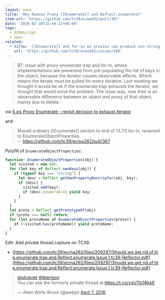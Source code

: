 ```yaml
---
layout: news
title: 'Why Remove Proxy [[Enumerate]] and Reflect.enumerate?'
item-url: 'https://github.com/tc39/ecma262/pull/367'
date: '2016-02-10T15:44:11+00:00'
tags:
  - ECMAScript
  - spec
related:
  - title: '[[Enumerate]] and for-in on proxies can produce non-string keys · Issue #160 · tc39/ecma262'
    url: 'https://github.com/tc39/ecma262/issues/160'
---
```


> BT: issue with proxy enumerate trap and for-in, where iimplementations are prevented from pre-populating the list of keys in the object, because the iterator causes observable affects. Which means the iterate must be pulled for every iteration. Last meeting we thought it would be ok if the enumerate trap exhausts the iterator, we thought that would solve the problem. The issue was, now their is an observable difference between an object and proxy of that object, mainly due to delete.

via [5.xix Proxy Enumerate - revisit decision to exhaust iterator](https://github.com/rwaldron/tc39-notes/blob/master/es7/2016-01/2016-01-28.md#5xix-proxy-enumerate---revisit-decision-to-exhaust-iterator "5.xix Proxy Enumerate - revisit decision to exhaust iterator")

and

> Moved ordinary [[Enumerate]] section to end of 13.7.5 for-in, renamed to EnumerateObjectProperties.   
> -- https://github.com/tc39/ecma262/pull/367

Polyfill of `EnumerateObjectProperties`:

```js
function* EnumerateObjectProperties(obj) {
  let visited = new Set;
  for (let key of Reflect.ownKeys(obj)) {
    if (typeof key === "string") {
      let desc = Reflect.getOwnPropertyDescriptor(obj, key);
      if (desc) {
        visited.add(key);
        if (desc.enumerable) yield key;
      }
    }
  }
  let proto = Reflect.getPrototypeOf(obj)
  if (proto === null) return;
  for (let protoName of EnumerateObjectProperties(proto)) {
    if (!visited.has(protoName)) yield protoName;
  }
}
```

Edit: Add private thread capture on TC39.

- [https://github.com/tc39/ecma262/files/209297/Should.we.get.rid.of.the.enumerate.trap.and.Reflect.enumerate.Issue.1.tc39-Reflector.pdf](https://github.com/tc39/ecma262/files/209297/Should.we.get.rid.of.the.enumerate.trap.and.Reflect.enumerate.Issue.1.tc39-Reflector.pdf)

<blockquote class="twitter-tweet" data-partner="tweetdeck"><p lang="en" dir="ltr"><a href="https://twitter.com/slicknet">@slicknet</a> <a href="https://twitter.com/bterlson">@bterlson</a> <br>You can see the formerly private thread at <a href="https://t.co/vsUTb3RkkE">https://t.co/vsUTb3RkkE</a></p>&mdash; Allen Wirfs-Brock (@awbjs) <a href="https://twitter.com/awbjs/status/718197123942973440">April 7, 2016</a></blockquote>
<script async src="//platform.twitter.com/widgets.js" charset="utf-8"></script>
